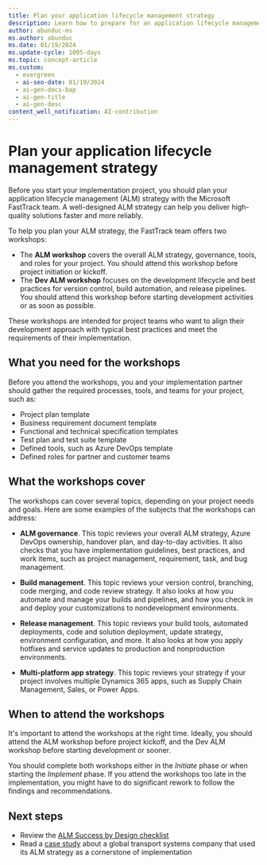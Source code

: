 ```yaml
---
title: Plan your application lifecycle management strategy
description: Learn how to prepare for an application lifecycle management workshop with the Microsoft FastTrack team and align your development approach with best practices.
author: abunduc-ms
ms.author: abunduc
ms.date: 01/19/2024
ms.update-cycle: 1095-days
ms.topic: concept-article
ms.custom:
  - evergreen
  - ai-seo-date: 01/19/2024
  - ai-gen-docs-bap
  - ai-gen-title
  - ai-gen-desc
content_well_notification: AI-contribution
---
```


# Plan your application lifecycle management strategy

Before you start your implementation project, you should plan your application lifecycle management (ALM) strategy with the Microsoft FastTrack team. A well-designed ALM strategy can help you deliver high-quality solutions faster and more reliably.

To help you plan your ALM strategy, the FastTrack team offers two workshops:

- The **ALM workshop** covers the overall ALM strategy, governance, tools, and roles for your project. You should attend this workshop before project initiation or kickoff.
- The **Dev ALM workshop** focuses on the development lifecycle and best practices for version control, build automation, and release pipelines. You should attend this workshop before starting development activities or as soon as possible.

These workshops are intended for project teams who want to align their development approach with typical best practices and meet the requirements of their implementation.

## What you need for the workshops

Before you attend the workshops, you and your implementation partner should gather the required processes, tools, and teams for your project, such as:

- Project plan template
- Business requirement document template
- Functional and technical specification templates
- Test plan and test suite template
- Defined tools, such as Azure DevOps template
- Defined roles for partner and customer teams

## What the workshops cover

The workshops can cover several topics, depending on your project needs and goals. Here are some examples of the subjects that the workshops can address:

- **ALM governance**. This topic reviews your overall ALM strategy, Azure DevOps ownership, handover plan, and day-to-day activities. It also checks that you have implementation guidelines, best practices, and work items, such as project management, requirement, task, and bug management.

- **Build management**. This topic reviews your version control, branching, code merging, and code review strategy. It also looks at how you automate and manage your builds and pipelines, and how you check in and deploy your customizations to nondevelopment environments.

- **Release management**. This topic reviews your build tools, automated deployments, code and solution deployment, update strategy, environment configuration, and more. It also looks at how you apply hotfixes and service updates to production and nonproduction environments.

- **Multi-platform app strategy**. This topic reviews your strategy if your project involves multiple Dynamics 365 apps, such as Supply Chain Management, Sales, or Power Apps.

## When to attend the workshops

It's important to attend the workshops at the right time. Ideally, you should attend the ALM workshop before project kickoff, and the Dev ALM workshop before starting development or sooner.

You should complete both workshops either in the *Initiate* phase or when starting the *Implement* phase. If you attend the workshops too late in the implementation, you might have to do significant rework to follow the findings and recommendations.

## Next steps

- Review the [ALM Success by Design checklist](application-lifecycle-management-checklist.md)
- Read a [case study](application-lifecycle-management-case-study.md) about a global transport systems company that used its ALM strategy as a cornerstone of implementation
